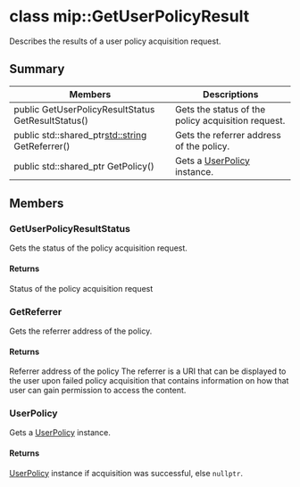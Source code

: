 # class mip::GetUserPolicyResult 
Describes the results of a user policy acquisition request.
  
## Summary
 Members                        | Descriptions                                
--------------------------------|---------------------------------------------
public GetUserPolicyResultStatus GetResultStatus()  |  Gets the status of the policy acquisition request.
public std::shared_ptr<std::string> GetReferrer()  |  Gets the referrer address of the policy.
public std::shared_ptr<UserPolicy> GetPolicy()  |  Gets a [UserPolicy](#classmip_1_1_user_policy) instance.
  
## Members
  
### GetUserPolicyResultStatus
Gets the status of the policy acquisition request.
  
#### Returns
Status of the policy acquisition request
  
### GetReferrer
Gets the referrer address of the policy.
  
#### Returns
Referrer address of the policy
The referrer is a URI that can be displayed to the user upon failed policy acquisition that contains information on how that user can gain permission to access the content.
  
### UserPolicy
Gets a [UserPolicy](#classmip_1_1_user_policy) instance.
  
#### Returns
[UserPolicy](#classmip_1_1_user_policy) instance if acquisition was successful, else `nullptr`.